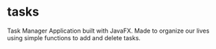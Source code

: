 # tasks
Task Manager Application built with JavaFX. Made to organize our lives using simple functions to add and delete tasks.

